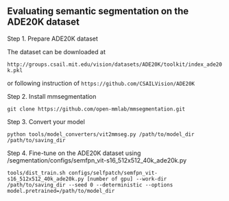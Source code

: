 ## Evaluating semantic segmentation on the ADE20K dataset

Step 1. Prepare ADE20K dataset

The dataset can be downloaded at 

`http://groups.csail.mit.edu/vision/datasets/ADE20K/toolkit/index_ade20k.pkl`

or following instruction of `https://github.com/CSAILVision/ADE20K`

Step 2. Install mmsegmentation

`git clone https://github.com/open-mmlab/mmsegmentation.git`

Step 3. Convert your model

`python tools/model_converters/vit2mmseg.py /path/to/model_dir /path/to/saving_dir`

Step 4. Fine-tune on the ADE20K dataset using /segmentation/configs/semfpn_vit-s16_512x512_40k_ade20k.py

`tools/dist_train.sh configs/selfpatch/semfpn_vit-s16_512x512_40k_ade20k.py [number of gpu] --work-dir /path/to/saving_dir --seed 0 --deterministic --options model.pretrained=/path/to/model_dir`

